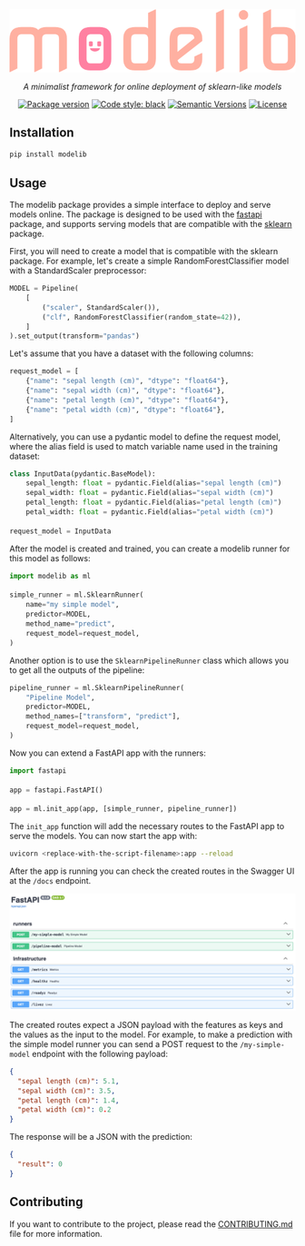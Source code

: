 <p align="center">
  <a href="https://github.com/pier-digital/modelib"><img src="https://raw.githubusercontent.com/pier-digital/modelib/main/logo.png" alt="modelib"></a>
</p>
<p align="center">
    <em>A minimalist framework for online deployment of sklearn-like models</em>
</p>

<div align="center">

[![Package version](https://img.shields.io/pypi/v/modelib?color=%2334D058&label=pypi%20package)](https://pypi.org/project/modelib/)
[![Code style: black](https://img.shields.io/badge/code%20style-black-000000.svg)](https://github.com/psf/black)
[![Semantic Versions](https://img.shields.io/badge/%20%20%F0%9F%93%A6%F0%9F%9A%80-semantic--versions-e10079.svg)](https://github.com/pier-digital/modelib/releases)
[![License](https://img.shields.io/github/license/pier-digital/modelib)](https://github.com/pier-digital/modelib/blob/main/LICENSE)

</div>


## Installation

```bash
pip install modelib
```

## Usage

The modelib package provides a simple interface to deploy and serve models online. The package is designed to be used with the [fastapi](https://fastapi.tiangolo.com/) package, and supports serving models that are compatible with the [sklearn](https://scikit-learn.org/stable/) package.

First, you will need to create a model that is compatible with the sklearn package. For example, let's create a simple RandomForestClassifier model with a StandardScaler preprocessor:

```python
MODEL = Pipeline(
    [
        ("scaler", StandardScaler()),
        ("clf", RandomForestClassifier(random_state=42)),
    ]
).set_output(transform="pandas")
```

Let's assume that you have a dataset with the following columns:

```python
request_model = [
    {"name": "sepal length (cm)", "dtype": "float64"},
    {"name": "sepal width (cm)", "dtype": "float64"},
    {"name": "petal length (cm)", "dtype": "float64"},
    {"name": "petal width (cm)", "dtype": "float64"},
]
```
Alternatively, you can use a pydantic model to define the request model, where the alias field is used to match variable name used in the training dataset:

```python
class InputData(pydantic.BaseModel):
    sepal_length: float = pydantic.Field(alias="sepal length (cm)")
    sepal_width: float = pydantic.Field(alias="sepal width (cm)")
    petal_length: float = pydantic.Field(alias="petal length (cm)")
    petal_width: float = pydantic.Field(alias="petal width (cm)")

request_model = InputData
```

After the model is created and trained, you can create a modelib runner for this model as follows:

```python
import modelib as ml

simple_runner = ml.SklearnRunner(
    name="my simple model",
    predictor=MODEL,
    method_name="predict",
    request_model=request_model,
)
```

Another option is to use the `SklearnPipelineRunner` class which allows you to get all the outputs of the pipeline:

```python
pipeline_runner = ml.SklearnPipelineRunner(
    "Pipeline Model",
    predictor=MODEL,
    method_names=["transform", "predict"],
    request_model=request_model,
)
```

Now you can extend a FastAPI app with the runners:

```python
import fastapi

app = fastapi.FastAPI()

app = ml.init_app(app, [simple_runner, pipeline_runner])
```

The `init_app` function will add the necessary routes to the FastAPI app to serve the models. You can now start the app with:

```bash
uvicorn <replace-with-the-script-filename>:app --reload
```

After the app is running you can check the created routes in the Swagger UI at the `/docs` endpoint.

![Swagger UI](images/swagger.png)

The created routes expect a JSON payload with the features as keys and the values as the input to the model. For example, to make a prediction with the simple model runner you can send a POST request to the `/my-simple-model` endpoint with the following payload:

```json
{
  "sepal length (cm)": 5.1,
  "sepal width (cm)": 3.5,
  "petal length (cm)": 1.4,
  "petal width (cm)": 0.2
}
```

The response will be a JSON with the prediction:

```json
{
  "result": 0
}
```

## Contributing

If you want to contribute to the project, please read the [CONTRIBUTING.md](CONTRIBUTING.md) file for more information.